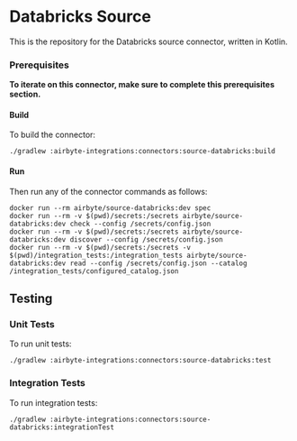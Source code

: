 # Databricks Source

This is the repository for the Databricks source connector, written in Kotlin.


### Prerequisites
**To iterate on this connector, make sure to complete this prerequisites section.**


#### Build
To build the connector:
```
./gradlew :airbyte-integrations:connectors:source-databricks:build
```

#### Run
Then run any of the connector commands as follows:
```
docker run --rm airbyte/source-databricks:dev spec
docker run --rm -v $(pwd)/secrets:/secrets airbyte/source-databricks:dev check --config /secrets/config.json
docker run --rm -v $(pwd)/secrets:/secrets airbyte/source-databricks:dev discover --config /secrets/config.json
docker run --rm -v $(pwd)/secrets:/secrets -v $(pwd)/integration_tests:/integration_tests airbyte/source-databricks:dev read --config /secrets/config.json --catalog /integration_tests/configured_catalog.json
```

## Testing
### Unit Tests
To run unit tests:
```
./gradlew :airbyte-integrations:connectors:source-databricks:test
```

### Integration Tests
To run integration tests:
```
./gradlew :airbyte-integrations:connectors:source-databricks:integrationTest
```